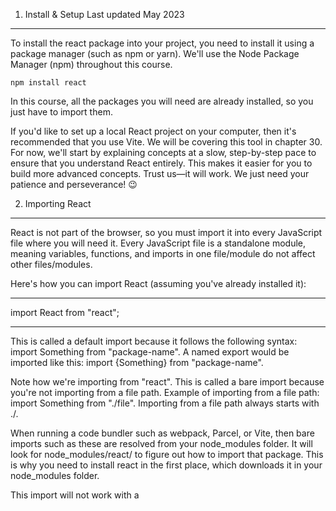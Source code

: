 1. Install & Setup
   Last updated May 2023

---

To install the react package into your project, you need to install it using a package manager (such as npm or yarn).
We'll use the Node Package Manager (npm) throughout this course.

```
npm install react

```

In this course, all the packages you will need are already installed, so you just have to import them.

If you'd like to set up a local React project on your computer, then it's recommended that you use Vite.
We will be covering this tool in chapter 30. For now, we'll start by explaining concepts at a slow, step-by-step pace to ensure that you understand React entirely.
This makes it easier for you to build more advanced concepts. Trust us—it will work. We just need your patience and perseverance! 😉

2. Importing React

---

React is not part of the browser, so you must import it into every JavaScript file where you will need it. Every JavaScript file is a standalone module, meaning variables, functions, and imports in one file/module do not affect other files/modules.

Here's how you can import React (assuming you've already installed it):

---

import React from "react";

---

This is called a default import because it follows the following syntax: import Something from "package-name".
A named export would be imported like this: import {Something} from "package-name".

Note how we're importing from "react".
This is called a bare import because you're not importing from a file path. Example of importing from a file path: import Something from "./file". Importing from a file path always starts with ./.

When running a code bundler such as webpack, Parcel, or Vite, then bare imports such as these are resolved from your node_modules folder.
It will look for node_modules/react/ to figure out how to import that package.
This is why you need to install react in the first place, which downloads it in your node_modules folder.

This import will not work with a <script type="module">. In chapter 30, we introduce Vite. Suppose you already want to start working with React and do not want to wait until chapter 30. In that case, we recommend using online editors such as CodeSandbox and StackBlitz.

3. The React object

---

When you import React, you get a React object that contains methods and properties.
We will be learning about the methods step by step. Let's start with one of the properties, which is version.
A quick side note: A method is a function you need to call with parentheses, whereas a property is a value often pre-calculated.

React exposes its current version through the version property; here's how you can read it, assuming you've imported React:

```
console.log(React.version); //"18.1.0"
```

4.  Import Cost

Every time you have an import in your code, pay attention that you are adding code to your application.
We'll inform you by telling you the size of every package we mention in this course.
If you've got VSCode setup on your computer, then make sure to install the Import Cost extension as it will show you the size of your imports.

The cost of importing React is approximately 6KB.

---

Recap

    Install react with npm install react
    Import React in every file you need it with import React from "react"
    Get the current React version with React.version
    React weighs 6KB when imported.

---
